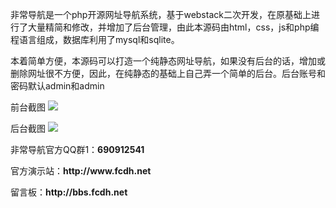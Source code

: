 <p>非常导航是一个php开源网址导航系统，基于webstack二次开发，在原基础上进行了大量精简和修改，并增加了后台管理，由此本源码由html，css，js和php编程语言组成，数据库利用了mysql和sqlite。</p>
<p>本着简单方便，本源码可以打造一个纯静态网址导航，如果没有后台的话，增加或删除网址很不方便，因此，在纯静态的基础上自己弄一个简单的后台。后台账号和密码默认admin和admin</p>
<p>前台截图
  <img src="http://www.fcdh.net/assets/images/fcdh-2.jpg">
  </p>
  <p>后台截图
  <img src="http://www.fcdh.net/assets/images/fcdh-1.jpg">
  </p>
<p>非常导航官方QQ群1：<strong>690912541</strong></p>
<p>官方演示站：<strong>http://www.fcdh.net</strong></p>
<p>留言板：<strong>http://bbs.fcdh.net</strong></p>
